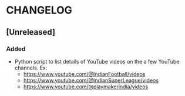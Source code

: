 # CHANGELOG

## [Unreleased]

### Added

- Python script to list details of YouTube videos on the a few YouTube channels. Ex:
    - https://www.youtube.com/@IndianFootball/videos
    - https://www.youtube.com/@IndianSuperLeague/videos
    - https://www.youtube.com/@playmakerindia/videos


